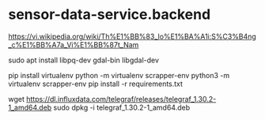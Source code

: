 # sensor-data-service.backend
https://vi.wikipedia.org/wiki/Th%E1%BB%83_lo%E1%BA%A1i:S%C3%B4ng_c%E1%BB%A7a_Vi%E1%BB%87t_Nam

sudo apt install libpq-dev gdal-bin libgdal-dev

pip install virtualenv
python -m virtualenv scrapper-env
python3 -m virtualenv scrapper-env
pip install -r requirements.txt




wget https://dl.influxdata.com/telegraf/releases/telegraf_1.30.2-1_amd64.deb
sudo dpkg -i telegraf_1.30.2-1_amd64.deb
